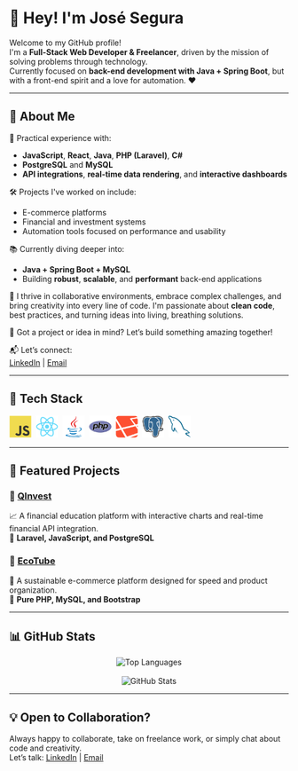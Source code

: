 # 👋 Hey! I'm José Segura

Welcome to my GitHub profile!  
I'm a **Full-Stack Web Developer & Freelancer**, driven by the mission of solving problems through technology.  
Currently focused on **back-end development with Java + Spring Boot**, but with a front-end spirit and a love for automation. ❤️

---

## 🚀 About Me

🎯 Practical experience with:

- **JavaScript**, **React**, **Java**, **PHP (Laravel)**, **C#**
- **PostgreSQL** and **MySQL**
- **API integrations**, **real-time data rendering**, and **interactive dashboards**

🛠️ Projects I've worked on include:

- E-commerce platforms
- Financial and investment systems
- Automation tools focused on performance and usability

📚 Currently diving deeper into:

- **Java + Spring Boot + MySQL**
- Building **robust**, **scalable**, and **performant** back-end applications

🤝 I thrive in collaborative environments, embrace complex challenges, and bring creativity into every line of code. I'm passionate about **clean code**, best practices, and turning ideas into living, breathing solutions.

💬 Got a project or idea in mind? Let’s build something amazing together!

📬 Let’s connect:  
[LinkedIn](https://www.linkedin.com/in/jose-a-segura-m-da-silva/) | [Email](mailto:josehsegura2004@gmail.com)

---

## 🧠 Tech Stack

<div align="left">
  <img src="https://github.com/devicons/devicon/blob/master/icons/javascript/javascript-original.svg" title="JavaScript" alt="JavaScript" width="40" height="40"/>&nbsp;
  <img src="https://github.com/devicons/devicon/blob/master/icons/react/react-original.svg" title="React" alt="React" width="40" height="40"/>&nbsp;
  <img src="https://github.com/devicons/devicon/blob/master/icons/java/java-original.svg" title="Java" alt="Java" width="40" height="40"/>&nbsp;
  <img src="https://github.com/devicons/devicon/blob/master/icons/php/php-original.svg" title="PHP" alt="PHP" width="40" height="40"/>&nbsp;
  <img src="https://github.com/devicons/devicon/blob/master/icons/laravel/laravel-plain.svg" title="Laravel" alt="Laravel" width="40" height="40"/>&nbsp;
  <img src="https://github.com/devicons/devicon/blob/master/icons/postgresql/postgresql-original.svg" title="PostgreSQL" alt="PostgreSQL" width="40" height="40"/>&nbsp;
  <img src="https://github.com/devicons/devicon/blob/master/icons/mysql/mysql-original.svg" title="MySQL" alt="MySQL" width="40" height="40"/>
</div>

---

## 📌 Featured Projects

### 🔹 [**QInvest**](https://github.com/GKsegura/qinvest-web)  
📈 A financial education platform with interactive charts and real-time financial API integration.  
🔧 **Laravel, JavaScript, and PostgreSQL**

### 🔹 [**EcoTube**](https://github.com/GKsegura/e-commerce)  
🛒 A sustainable e-commerce platform designed for speed and product organization.  
🔧 **Pure PHP, MySQL, and Bootstrap**

---

## 📊 GitHub Stats

<div align="center">
  <img src="https://github-readme-stats.vercel.app/api/top-langs/?username=GKsegura&layout=compact&title_color=BA55D3&text_color=c9d1d9&bg_color=0d1117&border_radius=12&border_color=BA55D3&exclude_repo=EcoTube,qinvest-web,horta-inteligente,projeto-semestral-csharp" alt="Top Languages" />
  <br/><br/>
  <img src="https://github-readme-stats.vercel.app/api?username=GKsegura&show_icons=true&hide_title=false&layout=compact&title_color=BA55D3&icon_color=BA55D3&text_color=c9d1d9&bg_color=0d1117&border_radius=12&border_color=BA55D3" alt="GitHub Stats" />
</div>

---

## 💡 Open to Collaboration?

Always happy to collaborate, take on freelance work, or simply chat about code and creativity.  
Let’s talk: [LinkedIn](https://www.linkedin.com/in/jose-a-segura-m-da-silva/) | [Email](mailto:josehsegura2004@gmail.com)
